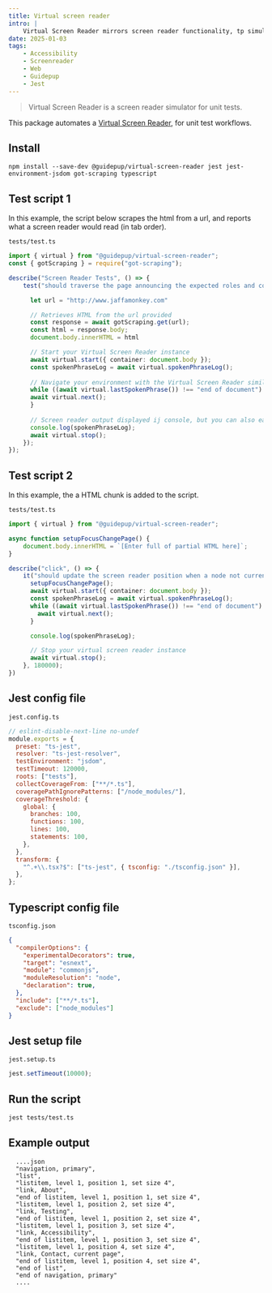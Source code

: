 ```yaml
---
title: Virtual screen reader
intro: |
    Virtual Screen Reader mirrors screen reader functionality, tp simulate and assert on what users can do when using screen readers.
date: 2025-01-03
tags:
    - Accessibility
    - Screenreader
    - Web
    - Guidepup
    - Jest
---
```


> Virtual Screen Reader is a screen reader simulator for unit tests.

This package automates a [Virtual Screen Reader](https://www.guidepup.dev/docs/virtual), for unit test workflows.

## Install

```
npm install --save-dev @guidepup/virtual-screen-reader jest jest-environment-jsdom got-scraping typescript
```

## Test script 1

In this example, the script below scrapes the html from a url, and reports what a screen reader would read (in tab order). 

`tests/test.ts`
```typescript
import { virtual } from "@guidepup/virtual-screen-reader";
const { gotScraping } = require("got-scraping");

describe("Screen Reader Tests", () => {
    test("should traverse the page announcing the expected roles and content", async () => {

      let url = "http://www.jaffamonkey.com"

      // Retrieves HTML from the url provided
      const response = await gotScraping.get(url);
      const html = response.body;
      document.body.innerHTML = html

      // Start your Virtual Screen Reader instance
      await virtual.start({ container: document.body });
      const spokenPhraseLog = await virtual.spokenPhraseLog();
            
      // Navigate your environment with the Virtual Screen Reader similar to how your users would.
      while ((await virtual.lastSpokenPhrase()) !== "end of document") {
      await virtual.next();
      }
            
      // Screen reader output displayed ij console, but you can also easily write this to a file.
      console.log(spokenPhraseLog);
      await virtual.stop();
    });
});
```

## Test script 2

In this example, the a HTML chunk is added to the script. 

`tests/test.ts`
```typescript
import { virtual } from "@guidepup/virtual-screen-reader";

async function setupFocusChangePage() {
    document.body.innerHTML = `[Enter full of partial HTML here]`;
}

describe("click", () => {
    it("should update the screen reader position when a node not currently active for the screen reader is focussed", async () => {
      setupFocusChangePage();
      await virtual.start({ container: document.body });
      const spokenPhraseLog = await virtual.spokenPhraseLog();
      while ((await virtual.lastSpokenPhrase()) !== "end of document") {
        await virtual.next();
      }

      console.log(spokenPhraseLog);

      // Stop your virtual screen reader instance
      await virtual.stop();
    }, 180000);
})
```

## Jest config file

`jest.config.ts`
```javascript
// eslint-disable-next-line no-undef
module.exports = {
  preset: "ts-jest",
  resolver: "ts-jest-resolver",
  testEnvironment: "jsdom",
  testTimeout: 120000,
  roots: ["tests"],
  collectCoverageFrom: ["**/*.ts"],
  coveragePathIgnorePatterns: ["/node_modules/"],
  coverageThreshold: {
    global: {
      branches: 100,
      functions: 100,
      lines: 100,
      statements: 100,
    },
  },
  transform: {
    "^.+\\.tsx?$": ["ts-jest", { tsconfig: "./tsconfig.json" }],
  },
};
```

## Typescript config file

`tsconfig.json`
```json
{
  "compilerOptions": {
    "experimentalDecorators": true,
    "target": "esnext",
    "module": "commonjs",
    "moduleResolution": "node",
    "declaration": true,
  },
  "include": ["**/*.ts"],
  "exclude": ["node_modules"]
}
```

## Jest setup file

`jest.setup.ts`
```typescript
jest.setTimeout(10000);
```

## Run the script

```bash
jest tests/test.ts
```

## Example output

```
  ....json
  "navigation, primary",
  "list",
  "listitem, level 1, position 1, set size 4",
  "link, About",
  "end of listitem, level 1, position 1, set size 4",
  "listitem, level 1, position 2, set size 4",
  "link, Testing",
  "end of listitem, level 1, position 2, set size 4",
  "listitem, level 1, position 3, set size 4",
  "link, Accessibility",
  "end of listitem, level 1, position 3, set size 4",
  "listitem, level 1, position 4, set size 4",
  "link, Contact, current page",
  "end of listitem, level 1, position 4, set size 4",
  "end of list",
  "end of navigation, primary" 
  ....
```